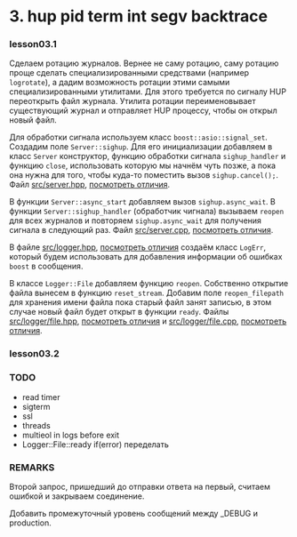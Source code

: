 # 3. hup pid term int segv backtrace

### lesson03.1

Сделаем ротацию журналов. Вернее не саму ротацию, саму ротацию проще сделать специализированными средствами (например `logrotate`), а дадим возможность ротации этими самыми специализированными утилитами. Для этого требуется по сигналу HUP переоткрыть файл журнала. Утилита ротации переименовывает существующий журнал и отправляет HUP процессу, чтобы он открыл новый файл.

Для обработки сигнала используем класс `boost::asio::signal_set`. Создадим поле `Server::sighup`. Для его инициализации добавляем в класс `Server` конструктор, функцию обработки сигнала `sighup_handler` и функцию `close`, использовать которую мы начнём чуть позже, а пока она нужна для того, чтобы куда-то поместить вызов `sighup.cancel();`.
Файл [src/server.hpp](/../lesson03.1/src/server.hpp), [посмотреть отличия](/../../compare/c031..c031a).

В функции `Server::async_start` добавляем вызов `sighup.async_wait`.
В функции `Server::sighup_handler` (обработчик чигнала) вызываем `reopen` для всех журналов и повторяем `sighup.async_wait` для получения сигнала в следующий раз.
Файл [src/server.cpp](/../lesson03.1/src/server.cpp), [посмотреть отличия](/../../compare/c031a..c031b).

В файле [src/logger.hpp](/../lesson03.1/src/logger.hpp), [посмотреть отличия](/../../compare/c031b..c031c) создаём класс `LogErr`, который будем использовать для добавления информации об ошибках `boost` в сообщения.

В классе `Logger::File` добавляем функцию `reopen`. Собственно открытие файла вынесем в функцию `reset_stream`. Добавим поле `reopen_filepath` для хранения имени файла пока старый файл занят записью, в этом случае новый файл будет открыт в функции `ready`.
Файлы [src/logger/file.hpp](/../lesson03.1/src/logger/file.hpp), [посмотреть отличия](/../../compare/c031c..c031d)
и [src/logger/file.cpp](/../lesson03.1/src/logger/file.cpp), [посмотреть отличия](/../../compare/c031d..c031e).





### lesson03.2




### TODO
* read timer
* sigterm
* ssl
* threads
* multieol in logs before exit
* Logger::File::ready if(error) переделать

### REMARKS

Второй запрос, пришедший до отправки ответа на первый, считаем ошибкой и закрываем соединение.

Добавить промежуточный уровень сообщений между _DEBUG и production.
